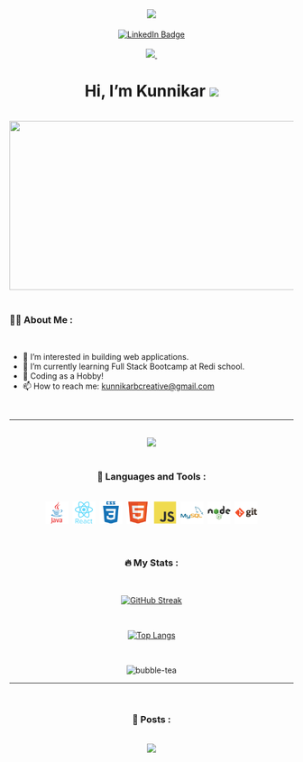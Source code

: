 <div id="header" align="center">
  <img src="https://media.giphy.com/media/v1.Y2lkPTc5MGI3NjExcml3YmY0ZXRyYXNnM3dxaWV4bXdid3hzbzRnY2o1bGlqd3llb3JiaSZlcD12MV9pbnRlcm5hbF9naWZfYnlfaWQmY3Q9cw/jTHti8z6rjrUZmBgOp/giphy.gif"
>
 <br> <br>
<div id="badges">
  <a href="https://www.linkedin.com/in/kunnikar/">
    <img src="https://img.shields.io/badge/LinkedIn-blue?style=for-the-badge&logo=linkedin&logoColor=white" alt="LinkedIn Badge"/>
  </a>
 </div> 
  <br>
  <a href="https://www.facebook.com/KunnikarB/">
    <img src="https://img.shields.io/badge/facebook-blue?logo=facebook&logoColor=white&style=for-the-badge alt="Facebook Badge"/>
  </a>
  
<img src="https://komarev.com/ghpvc/?username=KunnikarB&style=flat-square&color=blue" alt=""/>

</div>

<div align="center">
  <h1>
  Hi, I’m Kunnikar
  <img src="https://media.giphy.com/media/hvRJCLFzcasrR4ia7z/giphy.gif" width="30px"/>
</h1>
  <br>
  <img src="https://media.giphy.com/media/v1.Y2lkPTc5MGI3NjExZWlwemw2bG5veXRsYzcxbXBpeHprcHA4cWVicW1sYzN3Nmt2czFjbSZlcD12MV9pbnRlcm5hbF9naWZfYnlfaWQmY3Q9Zw/L1R1tvI9svkIWwpVYr/giphy.gif" width="600" height="300"/>
</div>


<br>

### :woman_technologist: About Me :
<br>

-  :cherry_blossom: I’m interested in building web applications.<br>
-  🌱 I’m currently learning Full Stack Bootcamp at Redi school.<br>
-  💞️ Coding as a Hobby! <br>
-  📫 How to reach me: kunnikarbcreative@gmail.com<br>



<br>

<div align="center">
  
---
<br>
<!-- BLOG-POST-LIST:START -->
<img src="https://media.giphy.com/media/v1.Y2lkPTc5MGI3NjExM3MwcG40eTlxNHIydDlzZngyYXJlYnFuOGdiZjcwanUzbTVpN3g4MCZlcD12MV9pbnRlcm5hbF9naWZfYnlfaWQmY3Q9Zw/4KzpjLvJjJknJ5Xuak/giphy.gif" />
<!-- BLOG-POST-LIST:END -->
<br> 
<!-- BLOG-POST-LIST:START -->
<br>

### :magnet: Languages and Tools :
<br>
<div>
  <img src="https://github.com/devicons/devicon/blob/master/icons/java/java-original-wordmark.svg" title="Java" alt="Java" width="40" height="40"/>&nbsp;
  <img src="https://github.com/devicons/devicon/blob/master/icons/react/react-original-wordmark.svg" title="React" alt="React" width="40" height="40"/>&nbsp; 
  <img src="https://github.com/devicons/devicon/blob/master/icons/css3/css3-plain-wordmark.svg"  title="CSS3" alt="CSS" width="40" height="40"/>&nbsp;
  <img src="https://github.com/devicons/devicon/blob/master/icons/html5/html5-original.svg" title="HTML5" alt="HTML" width="40" height="40"/>&nbsp;
  <img src="https://github.com/devicons/devicon/blob/master/icons/javascript/javascript-original.svg" title="JavaScript" alt="JavaScript" width="40" height="40"/>&nbsp;
  <img src="https://github.com/devicons/devicon/blob/master/icons/mysql/mysql-original-wordmark.svg" title="MySQL"  alt="MySQL" width="40" height="40"/>&nbsp;
  <img src="https://github.com/devicons/devicon/blob/master/icons/nodejs/nodejs-original-wordmark.svg" title="NodeJS" alt="NodeJS" width="40" height="40"/>&nbsp;
  <img src="https://github.com/devicons/devicon/blob/master/icons/git/git-original-wordmark.svg" title="Git" **alt="Git" width="40" height="40"/>
</div>
<br>


<br>

### :fire: My Stats :
<br>

[![GitHub Streak](https://github-readme-streak-stats.herokuapp.com?user=kunnikarb&theme=violet-dark)](https://git.io/streak-stats)

<br>

[![Top Langs](https://github-readme-stats.vercel.app/api/top-langs/?username=kunnikarb&layout=compact&theme=vision-friendly-dark)](https://github.com/anuraghazra/github-readme-stats)

<br>

![bubble-tea](https://github.com/KunnikarB/KunnikarB/assets/138579856/61a3d5d8-73e3-434f-911c-6f2bf1a2efa0)

---
<br>


### :love_letter: Posts :
<br>


<img src="https://media.giphy.com/media/v1.Y2lkPTc5MGI3NjExcmhsM202bWd5ZDhzZmY0eHl3bm93ZWV3YmF3aG14N28weWl1cml4MiZlcD12MV9pbnRlcm5hbF9naWZfYnlfaWQmY3Q9Zw/S5KZi75Jq0oqaFKGQf/giphy.gif" />
<!-- BLOG-POST-LIST:END -->


</div>
